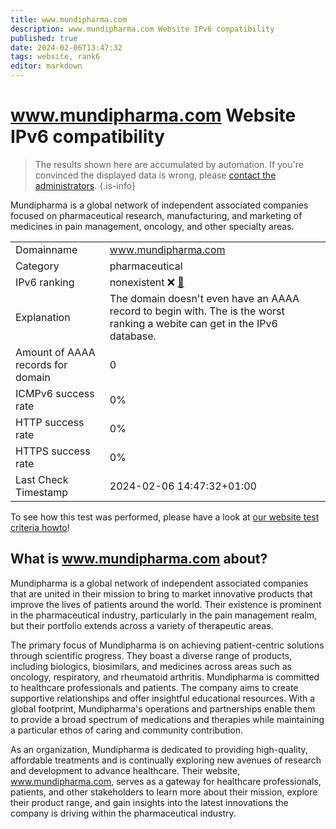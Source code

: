 ```yaml
---
title: www.mundipharma.com
description: www.mundipharma.com Website IPv6 compatibility
published: true
date: 2024-02-06T13:47:32
tags: website, rank6
editor: markdown
---
```


# www.mundipharma.com Website IPv6 compatibility

> The results shown here are accumulated by automation. If you're convinced the displayed data is wrong, please [contact the administrators](/howto/chat). 
{.is-info}

Mundipharma is a global network of independent associated companies focused on pharmaceutical research, manufacturing, and marketing of medicines in pain management, oncology, and other specialty areas.


|   |   |
| - | - |
| Domainname | www.mundipharma.com
| Category | pharmaceutical |
| IPv6 ranking | nonexistent :x: [🔗](/howto/ranking) |
| Explanation | The domain doesn't even have an AAAA record to begin with. The is the worst ranking a webite can get in the IPv6 database. |
| Amount of AAAA records for domain | 0 |
| ICMPv6 success rate | 0%|
| HTTP success rate | 0% |
| HTTPS success rate | 0% |
| Last Check Timestamp | 2024-02-06 14:47:32+01:00 |

To see how this test was performed, please have a look at [our website test criteria howto](/howto/testcriteria/website)!


## What is www.mundipharma.com about?
Mundipharma is a global network of independent associated companies that are united in their mission to bring to market innovative products that improve the lives of patients around the world. Their existence is prominent in the pharmaceutical industry, particularly in the pain management realm, but their portfolio extends across a variety of therapeutic areas.

The primary focus of Mundipharma is on achieving patient-centric solutions through scientific progress. They boast a diverse range of products, including biologics, biosimilars, and medicines across areas such as oncology, respiratory, and rheumatoid arthritis. Mundipharma is committed to healthcare professionals and patients. The company aims to create supportive relationships and offer insightful educational resources. With a global footprint, Mundipharma's operations and partnerships enable them to provide a broad spectrum of medications and therapies while maintaining a particular ethos of caring and community contribution. 

As an organization, Mundipharma is dedicated to providing high-quality, affordable treatments and is continually exploring new avenues of research and development to advance healthcare. Their website, www.mundipharma.com, serves as a gateway for healthcare professionals, patients, and other stakeholders to learn more about their mission, explore their product range, and gain insights into the latest innovations the company is driving within the pharmaceutical industry.


